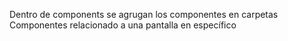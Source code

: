 Dentro de components se agrugan los componentes en carpetas
Componentes relacionado a una pantalla en específico